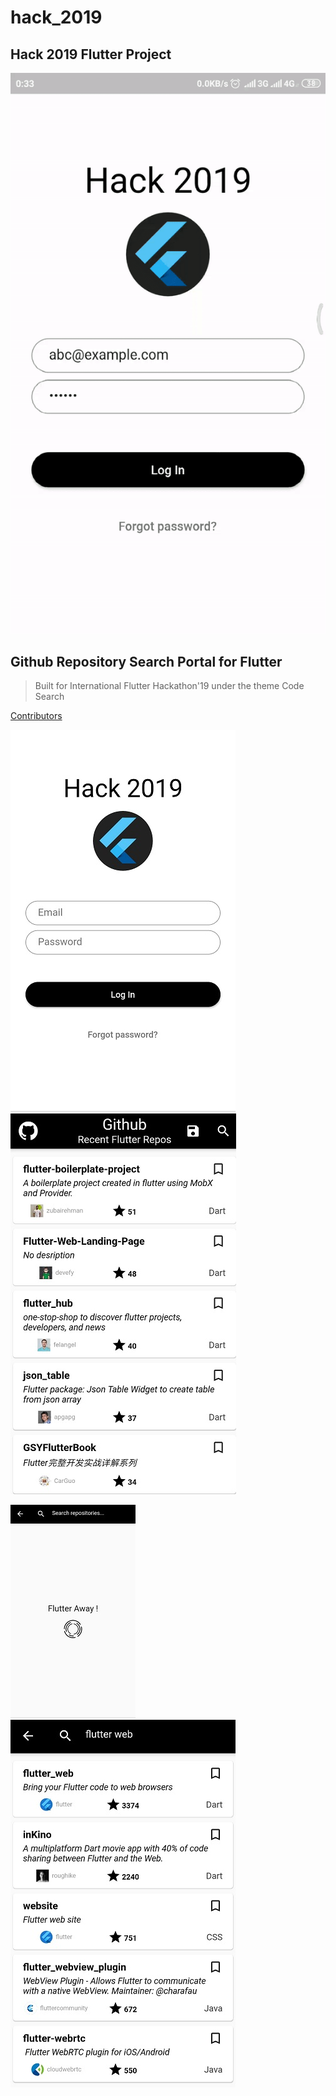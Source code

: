 # hack_2019

## Hack 2019 Flutter Project

![](/upload/Rec.gif)

## Github Repository Search Portal for Flutter

> Built for International Flutter Hackathon'19 under the theme Code Search

[Contributors](https://github.com/sunchit17/hack_2019/blob/master/Contribute.md)

![](/upload/SS1.png)  ![](/upload/SS2.jpg)  

![](/upload/SS3.jpg)  ![](/upload/SS5.jpg)

